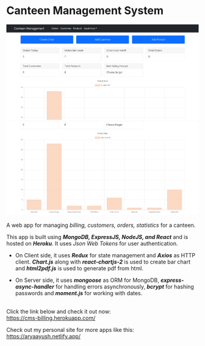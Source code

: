 # **Canteen Management System**

![cms-preview-1](assets/cms-1.PNG)
![cms-preview-2](assets/cms-2.PNG)

A web app for managing *billing, customers, orders, statistics* for a canteen. 

This app is built using ***MongoDB, ExpressJS, NodeJS, and React*** and is hosted on ***Heroku***. It uses *Json Web Tokens* for user authentication.

- On Client side, it uses ***Redux*** for state management and ***Axios*** as HTTP client. ***Chart.js*** along with ***react-chartjs-2*** is used to create bar chart and ***html2pdf.js*** is used to generate pdf from html.

- On Server side, it uses ***mongoose*** as ORM for MongoDB, ***express-async-handler*** for handling errors asynchronously, ***bcrypt*** for hashing passwords and ***moment.js*** for working with dates.

\
Click the link below and check it out now:\
https://cms-billing.herokuapp.com/ 

Check out my personal site for more apps like this:\
https://aryaayush.netlify.app/

